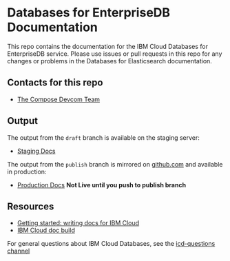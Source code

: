 # Databases for EnterpriseDB Documentation

This repo contains the documentation for the IBM Cloud Databases for EnterpriseDB service. Please use issues or pull requests in this repo for any changes or problems in the Databases for Elasticsearch documentation.

## Contacts for this repo

- [The Compose Devcom Team](https://github.ibm.com/orgs/cloud-docs/teams/compose-devcom)

## Output

The output from the `draft` branch is available on the staging server: 

- [Staging Docs](https://test.cloud.ibm.com/docs/databases-for-enterprisedb)

The output from the `publish` branch is mirrored on [github.com](https://github.com/ibm-cloud-docs/databases-for-enterprisedb) and available in production:
- [Production Docs](https://cloud.ibm.com/docs/databases-for-enterprisedb)
**Not Live until you push to publish branch**

## Resources

- [Getting started: writing docs for IBM Cloud](https://test.cloud.ibm.com/docs/developing/writing?topic=writing-get-started-onboarding)
- [IBM Cloud doc build](https://test.cloud.ibm.com/docs/developing/writing?topic=writing-get-start-docbuilds)

For general questions about IBM Cloud Databases, see the [icd-questions channel](https://ibm-cloudplatform.slack.com/messages/C534XRCF3/)

